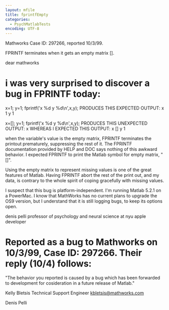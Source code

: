 ```yaml
---
layout: mfile
title: fprintfEmpty
categories:
  - PsychMatlabTests
encoding: UTF-8
---
```


Mathworks Case ID: 297266, reported 10/3/99.

FPRINTF terminates when it gets an empty matrix [].

dear mathworks

# i was very surprised to discover a bug in FPRINTF today:

x=1;
y=1;
fprintf('x %d y %d\\n',x,y);
PRODUCES THIS EXPECTED OUTPUT:
x 1 y 1

x=[];
y=1;
fprintf('x %d y %d\\n',x,y);
PRODUCES THIS UNEXPECTED OUTPUT:
x
WHEREAS I EXPECTED THIS OUTPUT:
x [] y 1

when the variable's value is the empty matrix, FPRINTF terminates the
printout prematurely, suppressing the rest of it. The FPRINTF
documentation provided by HELP and DOC says nothing of this awkward
behavior. I expected FPRINTF to print the Matlab symbol for empty matrix,
"[]".

Using the empty matrix to represent missing values is one of the great
features of Matlab. Having FPRINTF abort the rest of the print out, and
my data, is contrary to the whole spirit of coping gracefully with
missing values.

I suspect that this bug is platform-independent. I'm running Matlab 5.2.1
on a PowerMac. I know that MathWorks has no current plans to upgrade the
OS9 version, but I understand that it is still logging bugs, to keep its
options open.

denis pelli
professor of psychology and neural science at nyu
apple developer


# Reported as a bug to Mathworks on 10/3/99, Case ID: 297266. Their reply (10/4) follows:

"The behavior you reported is caused by a bug which has been forwarded to
development for cosideration in a future release of Matlab."

Kelly Bletsis
Technical Support Engineer
kbletsis@mathworks.com


Denis Pelli